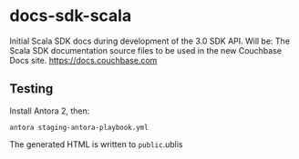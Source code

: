 # docs-sdk-scala
Initial Scala SDK docs during development of the 3.0 SDK API. Will be: The Scala SDK documentation source files to be used in the new Couchbase Docs site. https://docs.couchbase.com

## Testing
Install Antora 2, then:

```antora staging-antora-playbook.yml```

The generated HTML is written to `public`.ublis